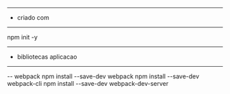   
--- ---------------------------------------------------
- criado com
--- ---------------------------------------------------
npm init -y

 --- ---------------------------------------------------
 - bibliotecas aplicacao
 --- ---------------------------------------------------
 
 -- webpack
npm install --save-dev webpack
npm install --save-dev webpack-cli
npm install --save-dev webpack-dev-server